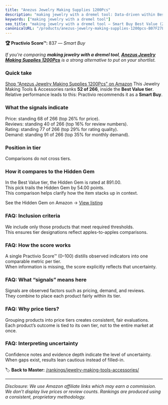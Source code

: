 ```yaml
---
title: "Anezus Jewelry Making Supplies 1200Pcs"
description: "making jewelry with a dremel tool: Data-driven within Best Value ranking using the Practivio Score™. Positioned by quality, value, demand, findability, momentu…"
keywords: ["making jewelry with a dremel tool"]
seo_title: "making jewelry with a dremel tool — Smart Buy Best Value (2025)"
canonicalURL: "/products/anezus-jewelry-making-supplies-1200pcs-B07F27LL6R/"
---
```


**🏆 Practivio Score™:** 837 — _Smart Buy_


*If you're comparing **making jewelry with a dremel tool**, **[Anezus Jewelry Making Supplies 1200Pcs](https://www.amazon.com/dp/B07F27LL6R?tag=practivio-20)** is a strong alternative to put on your shortlist.*
### Quick take
[Shop “Anezus Jewelry Making Supplies 1200Pcs” on Amazon](https://www.amazon.com/dp/B07F27LL6R?tag=practivio-20)
This Jewelry Making Tools & Accessories ranks **52 of 266**, inside the **Best Value tier**.  
Relative performance leads to this: Practivio recommends it as a **Smart Buy**.

### What the signals indicate
Price: standing 68 of 266 (top 26% for price).  
Reviews: standing 40 of 266 (top 16% for review numbers).  
Rating: standing 77 of 266 (top 29% for rating quality).  
Demand: standing 91 of 266 (top 35% for monthly demand).

### Position in tier
Comparisons do not cross tiers.

### How it compares to the Hidden Gem
In the Best Value tier, the Hidden Gem is rated at 891.00.  
This pick trails the Hidden Gem by 54.00 points.  
This comparison helps clarify how the item stacks up in context.  

See the Hidden Gem on Amazon → [View listing](https://www.amazon.com/dp/B00K18YIOU?tag=practivio-20)

### FAQ: Inclusion criteria
We include only those products that meet required thresholds.  
This ensures tier designations reflect apples-to-apples comparisons.

### FAQ: How the score works
A single Practivio Score™ (0–100) distills observed indicators into one comparable metric per tier.  
When information is missing, the score explicitly reflects that uncertainty.

### FAQ: What “signals” means here
Signals are observed factors such as pricing, demand, and reviews.  
They combine to place each product fairly within its tier.

### FAQ: Why price tiers?
Grouping products into price tiers creates consistent, fair evaluations.  
Each product’s outcome is tied to its own tier, not to the entire market at once.

### FAQ: Interpreting uncertainty
Confidence notes and evidence depth indicate the level of uncertainty.  
When gaps exist, results lean cautious instead of filled-in.


🏷️ **Back to Master:** [/rankings/jewelry-making-tools-accessories/](/rankings/jewelry-making-tools-accessories/)

---
_Disclosure: We use Amazon affiliate links which may earn a commission. We don’t display live prices or review counts. Rankings are produced using a consistent, proprietary methodology._
